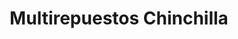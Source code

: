 ---
title: "Multirepuestos Chinchilla"
url: /barcenas/multirepuestos-chinchilla/
shop: piezas de automóviles
---